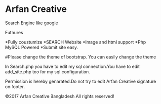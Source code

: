 # Arfan Creative
Search Engine like google

Futhures

*Fully coustumize
*SEARCH Website
*Image and html support
*Php MySQL Powered
*Submit site easy.

#Please change the theme of bootstrap.
You can easily change the theme

In Search.php you have to edit my sql connection.You have to edit add_site.php too for my sql configuration.

Permission is hereby genarated.Do not try to edit Arfan Creative signature on footer.

©2017 Arfan Creative Bangladesh All rights reserved!
